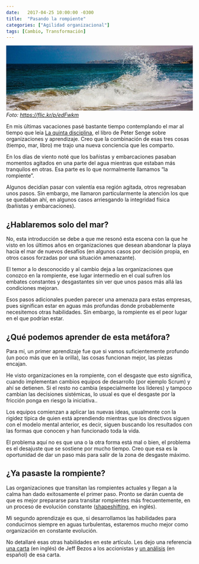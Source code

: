 ```yaml
---
date:   2017-04-25 10:00:00 -0300
title:  "Pasando la rompiente"
categories: ["Agilidad organizacional"]
tags: [Cambio, Transformación]
---
```


![Rompiente en la playa](/assets/posts/2017-04-25-pasando-la-rompiente-1.jpg "Pasando la rompiente")
*Foto: https://flic.kr/p/edFwkm*

En mis últimas vacaciones pasé bastante tiempo contemplando el mar al tiempo que leía [La quinta disciplina](https://en.wikipedia.org/wiki/The_Fifth_Discipline), el libro de Peter Senge sobre organizaciones y aprendizaje. Creo que la combinación de esas tres cosas (tiempo, mar, libro) me trajo una nueva conciencia que les comparto.

En los días de viento noté que los bañistas y embarcaciones pasaban momentos agitados en una parte del agua mientras que estaban más tranquilos en otras. Esa parte es lo que normalmente llamamos “la rompiente”.

Algunos decidían pasar con valentía esa región agitada, otros regresaban unos pasos. Sin embargo, me llamaron particularmente la atención los que se quedaban ahí, en algunos casos arriesgando la integridad física (bañistas y embarcaciones).
<!--more-->

## ¿Hablaremos solo del mar?

No, esta introducción se debe a que me resonó esta escena con la que he visto en los últimos años en organizaciones que desean abandonar la playa hacia el mar de nuevos desafíos (en algunos casos por decisión propia, en otros casos forzadas por una situación amenazante).

El temor a lo desconocido y al cambio deja a las organizaciones que conozco en la rompiente, ese lugar intermedio en el cual sufren los embates constantes y desgastantes sin ver que unos pasos más allá las condiciones mejoran.

Esos pasos adicionales pueden parecer una amenaza para estas empresas, pues significan estar en aguas más profundas donde probablemente necesitemos otras habilidades. Sin embargo, la rompiente es el peor lugar en el que podrían estar.

## ¿Qué podemos aprender de esta metáfora?

Para mí, un primer aprendizaje fue que si vamos suficientemente profundo (un poco más que en la orilla), las cosas funcionan mejor, las piezas encajan.

He visto organizaciones en la rompiente, con el desgaste que esto significa, cuando implementan cambios equipos de desarrollo (por ejemplo Scrum) y ahí se detienen. Si el resto no cambia (especialmente los líderes) y tampoco cambian las decisiones sistémicas, lo usual es que el desgaste por la fricción ponga en riesgo la iniciativa..

Los equipos comienzan a aplicar las nuevas ideas, usualmente con la rigidez típica de quien está aprendiendo mientras que los directivos siguen con el modelo mental anterior, es decir, siguen buscando los resultados con las formas que conocen y han funcionado toda la vida.

El problema aquí no es que una o la otra forma está mal o bien, el problema es el desajuste que se sostiene por mucho tiempo. Creo que esa es la oportunidad de dar un paso más para salir de la zona de desgaste máximo.

## ¿Ya pasaste la rompiente?

Las organizaciones que transitan las rompientes actuales y llegan a la calma han dado exitosamente el primer paso. Pronto se darán cuenta de que es mejor prepararse para transitar rompientes más frecuentemente, en un proceso de evolución constante ([shapeshifting](https://medium.com/agility-scales/stop-your-agile-transformation-right-now-6cf2ef2fa1a), en inglés).

Mi segundo aprendizaje es que, si desarrollamos las habilidades para conducirnos siempre en aguas turbulentas, estaremos mucho mejor como organización en constante evolución.

No detallaré esas otras habilidades en este artículo. Les dejo una referencia [una carta](https://es.scribd.com/document/344982413/Amazon-2016-Letter-to-Shareholders) (en inglés) de Jeff Bezos a los accionistas y [un análisis](https://www.libremercado.com/2017-04-23/la-carta-de-jeff-bezos-que-todos-los-empresarios-deberian-leer-el-dia-2-es-igual-a-estancamiento-y-muerte-1276597375/) (en español) de esa carta.
